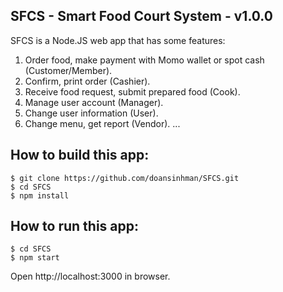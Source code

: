 ## SFCS - Smart Food Court System - v1.0.0

SFCS is a Node.JS web app that has some features:

1. Order food, make payment with Momo wallet or spot cash (Customer/Member).
2. Confirm, print order (Cashier).
3. Receive food request, submit prepared food (Cook).
4. Manage user account (Manager).
5. Change user information (User).
5. Change menu, get report (Vendor).
...

## How to build this app:
```console
$ git clone https://github.com/doansinhman/SFCS.git
$ cd SFCS
$ npm install
```
## How to run this app:
```console
$ cd SFCS
$ npm start
```
Open http://localhost:3000 in browser.
